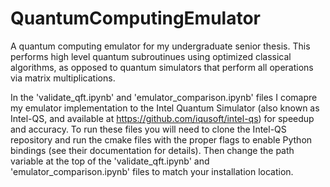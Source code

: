 # QuantumComputingEmulator
A quantum computing emulator for my undergraduate senior thesis. This performs high level quantum subroutinues using optimized classical algorithms, as opposed to quantum simulators that perform all operations via matrix multiplications.

In the 'validate_qft.ipynb' and 'emulator_comparison.ipynb' files I comapre my emulator implementation to the Intel Quantum Simulator (also known as Intel-QS, and available at https://github.com/iqusoft/intel-qs) for speedup and accuracy. To run these files you will need to clone the Intel-QS repository and run the cmake files with the proper flags to enable Python bindings (see their documentation for details). Then change the path variable at the top of the 'validate_qft.ipynb' and 'emulator_comparison.ipynb' files to match your installation location.
